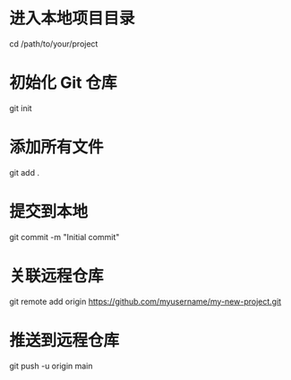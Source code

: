 # 进入本地项目目录
cd /path/to/your/project

# 初始化 Git 仓库
git init

# 添加所有文件
git add .

# 提交到本地
git commit -m "Initial commit"

# 关联远程仓库
git remote add origin https://github.com/myusername/my-new-project.git

# 推送到远程仓库
git push -u origin main